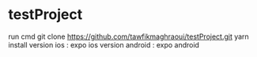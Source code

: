 # testProject

run cmd git clone https://github.com/tawfikmaghraoui/testProject.git
yarn install 
version ios : expo ios
version android  : expo android
